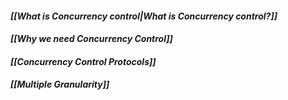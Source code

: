 #### *[[What is Concurrency control|What is Concurrency control?]]*
#### *[[Why we need Concurrency Control]]*
#### *[[Concurrency Control Protocols]]*
#### *[[Multiple Granularity]]*